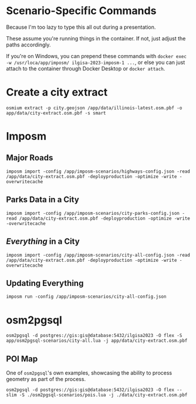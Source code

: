 # Scenario-Specific Commands

Because I'm too lazy to type this all out during a presentation.

These assume you're running things in the container. If not, just adjust the paths accordingly.

If you're on Windows, you can prepend these commands with `docker exec -w /usr/loca/app/imposm/ ilgisa-2023-imposm-1 ...`, or else you can just attach to the container through Docker Desktop or `docker attach`.

# Create a city extract

```shell
osmium extract -p city.geojson /app/data/illinois-latest.osm.pbf -o app/data/city-extract.osm.pbf -s smart
```

# Imposm

## Major Roads

```shell
imposm import -config /app/imposm-scenarios/highways-config.json -read /app/data/city-extract.osm.pbf -deployproduction -optimize -write -overwritecache
```

## Parks Data in a City

```shell
imposm import -config /app/imposm-scenarios/city-parks-config.json -read /app/data/city-extract.osm.pbf -deployproduction -optimize -write -overwritecache
```

## *Everything* in a City

```shell
imposm import -config /app/imposm-scenarios/city-all-config.json -read /app/data/city-extract.osm.pbf -deployproduction -optimize -write -overwritecache
```

## Updating Everything

```shell
imposm run -config /app/imposm-scenarios/city-all-config.json
```

# osm2pgsql

```shell
osm2pgsql -d postgres://gis:gis@database:5432/ilgisa2023 -O flex -S app/osm2pgsql-scenarios/city-all.lua -j app/data/city-extract.osm.pbf
```

## POI Map
One of `osm2pgsql`'s own examples, showcasing the ability to process geometry as part of the process.

```shell
osm2pgsql -d postgres://gis:gis@database:5432/ilgisa2023 -O flex --slim -S ./osm2pgsql-scenarios/pois.lua -j ./data/city-extract.osm.pbf
```
